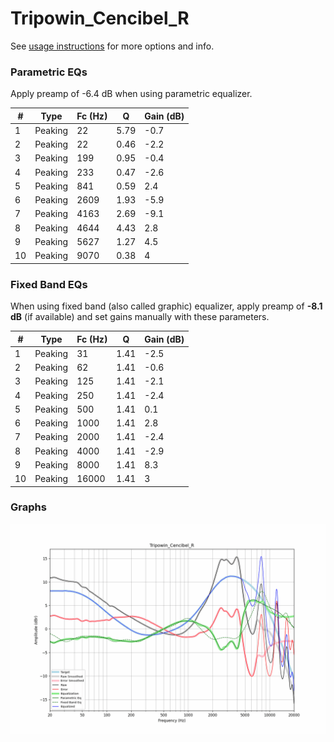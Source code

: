 # Tripowin_Cencibel_R
See [usage instructions](https://github.com/jaakkopasanen/AutoEq#usage) for more options and info.

### Parametric EQs
Apply preamp of -6.4 dB when using parametric equalizer.

|   # | Type    |   Fc (Hz) |    Q |   Gain (dB) |
|-----|---------|-----------|------|-------------|
|   1 | Peaking |        22 | 5.79 |        -0.7 |
|   2 | Peaking |        22 | 0.46 |        -2.2 |
|   3 | Peaking |       199 | 0.95 |        -0.4 |
|   4 | Peaking |       233 | 0.47 |        -2.6 |
|   5 | Peaking |       841 | 0.59 |         2.4 |
|   6 | Peaking |      2609 | 1.93 |        -5.9 |
|   7 | Peaking |      4163 | 2.69 |        -9.1 |
|   8 | Peaking |      4644 | 4.43 |         2.8 |
|   9 | Peaking |      5627 | 1.27 |         4.5 |
|  10 | Peaking |      9070 | 0.38 |         4   |

### Fixed Band EQs
When using fixed band (also called graphic) equalizer, apply preamp of **-8.1 dB** (if available) and set gains manually with these parameters.

|   # | Type    |   Fc (Hz) |    Q |   Gain (dB) |
|-----|---------|-----------|------|-------------|
|   1 | Peaking |        31 | 1.41 |        -2.5 |
|   2 | Peaking |        62 | 1.41 |        -0.6 |
|   3 | Peaking |       125 | 1.41 |        -2.1 |
|   4 | Peaking |       250 | 1.41 |        -2.4 |
|   5 | Peaking |       500 | 1.41 |         0.1 |
|   6 | Peaking |      1000 | 1.41 |         2.8 |
|   7 | Peaking |      2000 | 1.41 |        -2.4 |
|   8 | Peaking |      4000 | 1.41 |        -2.9 |
|   9 | Peaking |      8000 | 1.41 |         8.3 |
|  10 | Peaking |     16000 | 1.41 |         3   |

### Graphs
![](./Tripowin_Cencibel_R.png)

